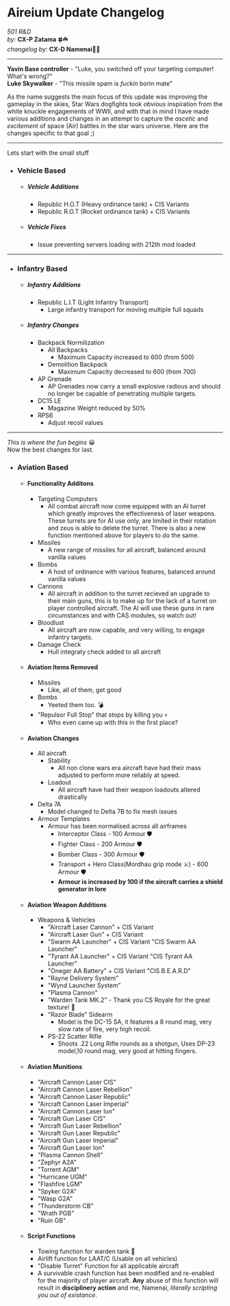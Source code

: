 # Aireium Update Changelog

_501 R&D_   
_by:_ **CX-P Zatama** 🍀☘️   
_changelog by:_ **CX-D Namenai**🐉🐲

---
**Yavin Base controller** - "Luke, you switched off your targeting computer! What's wrong?"   
**Luke Skywalker** - "This missile spam is *fuckin* borin mate"

As the name suggests the main focus of this update was improving the gameplay in the skies, Star Wars dogfights took *obvious* inspiration from the white knuckle engagements of WWII, and with that in mind I have made various additions and changes in an attempt to capture the *ascetic* and *excitement* of space (Air) battles in the star wars universe. Here are the changes specific to that goal ;)

---
Lets start with the small stuff
- ###  Vehicle Based
    + ##### Vehicle Additions
        +   Republic H.O.T (Heavy ordinance tank) + CIS Variants
        +   Republic R.O.T (Rocket ordinance tank) + CIS Variants
    + ##### Vehicle Fixes
        +  Issue preventing servers loading with 212th mod loaded
---
- ### Infantry Based
    + ##### Infantry Additions
        +  Republic L.I.T (Light Infantry Transport) 
            * Large infantry transport for moving multiple full squads  
    + ##### Infantry Changes
        +  Backpack Normilization
            + All Backpacks
                + Maximum Capacity increased to 600 (from 500) 
            + Demolition Backpack
                + Maximum Capacity decreased to 600 (from 700)
        +  AP Grenade
            + AP Grenades now carry a small explosive radious and should no longer be capable of penetrating multiple targets.     
        +  DC15 LE
            + Magazine Weight reduced by 50% 
        +  RPS6
            + Adjust recoil values  
---
*This is where the fun begins* 😀  
Now the best changes for last.
- ### Aviation Based
    + #### Functionality Additons
        + Targeting Computers
            + All combat aircraft now come equipped with an AI turret which greatly improves the effectiveness of laser weapons. These turrets are for AI use only, are limited in their rotation and zeus is able to delete the turret. There is also a new function mentioned above for players to do the same.
        + Missiles
            + A new range of missiles for all aircraft, balanced around vanilla values
        + Bombs
            + A host of ordinance with various features, balanced around vanilla values
        + Cannons
            + All aircraft in addition to the turret recieved an upgrade to their main guns, this is to make up for the lack of a turret on player controlled aircraft. The AI will use these guns in rare circumstances and with CAS modules, so watch out!
        + Bloodlust
            + All aircraft are now capable, and very willing, to engage infantry targets.
        + Damage Check
            + Hull integraty check added to all aircraft   
    + #### Aviation Items Removed
        + Missiles
            + Like, all of them, get good
        + Bombs
            + Yeeted them too. 💣
        + "Repulsor Full Stop" that stops by killing you 💀
            + Who even came up with this in the first place? 
    + #### Aviation Changes
        + All aircraft
            + Stability
                + All non clone wars era aircraft have had their mass adjusted to perform more reliably at speed.
            + Loadout
                + All aircraft have had their weapon loadouts altered drastically
        + Delta 7A
            + Model changed to Delta 7B to fix mesh issues
        + Armour Templates
            + Armour has been normalised across all airframes
                +   Interceptor Class - 100 Armour 🛡️
                +   Fighter Class - 200 Armour 🛡️
                +   Bomber Class - 300 Armour 🛡️
                +   Transport + Hero Class(Mordhau grip mode ⚔️) - 600 Armour 🛡️
                +   **Armour is increased by 100 if the aircraft carries a shield generator in lore**
    + #### Aviation Weapon Additions
        + Weapons & Vehicles
            + "Aircraft Laser Cannon" + CIS Variant
            + "Aircraft Laser Gun" + CIS Variant
            + "Swarm AA Launcher" + CIS Variant "CIS Swarm AA Launcher"
            + "Tyrant AA Launcher" + CIS Variant "CIS Tyrant AA Launcher"
            + "Oneger AA Battery" + CIS Variant "CIS B.E.A.R.D"
            + "Rayne Delivery System"
            + "Wynd Launcher System"
            + "Plasma Cannon"
            + "Warden Tank MK.2" - Thank you CS Royale for the great texture! 💚
            + "Razor Blade" Sidearm 
                + Model is the DC-15 SA, it features a 8 round mag, very slow rate of fire, very high recoil.
            + PS-22 Scatter Rifle
                + Shoots .22 Long Rifle rounds as a shotgun, Uses DP-23 model,10 round mag, very good at hitting fingers.
    + #### Aviation Munitions
        + "Aircraft Cannon Laser CIS"
        + "Aircraft Cannon Laser Rebellion"
        +   "Aircraft Cannon Laser Republic"
        +   "Aircraft Cannon Laser Imperial"
        +   "Aircraft Cannon Laser Ion"
        +   "Aircraft Gun Laser CIS"
        +   "Aircraft Gun Laser Rebellion"
        +   "Aircraft Gun Laser Republic"
        +   "Aircraft Gun Laser Imperial"
        +   "Aircraft Gun Laser Ion"
        +   "Plasma Cannon Shell"
        +   "Zephyr A2A"
        +   "Torrent AGM"
        +   "Hurricane UGM"
        +   "Flashfire LGM"
        +   "Spyker G2A"
        +   "Wasp G2A"
        +   "Thunderstorm CB"
        +   "Wrath PGB"
        +   "Ruin GB"
    + #### Script Functions
        + Towing function for warden tank 💖
        + Airlift function for LAAT/C (Usable on all vehicles)
        + "Disable Turret" Function for all applicable aircraft
        + A survivable crash function has been modified and re-enabled for the majority of player aircraft. **Any** abuse of this function will result in **disciplinery action** and me, Namenai, *literally scripting you out of existance*. 